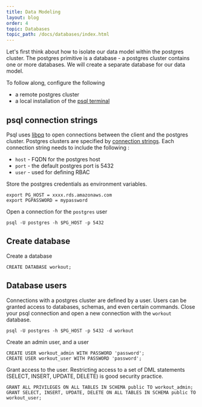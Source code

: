 ```yaml
---
title: Data Modeling
layout: blog
order: 4
topic: Databases
topic_path: /docs/databases/index.html
---
```

Let's first think about how to isolate our data model within the postgres cluster. The postgres primitive is a database - a postgres cluster contains one or more databases. We will create a separate database for our data model.

To follow along, configure the following 
* a remote postgres cluster
* a local installation of the [psql terminal](https://www.postgresql.org/docs/current/app-psql.html)

## psql connection strings
Psql uses [libpq](https://www.postgresql.org/docs/9.5/libpq.html) to open connections between the client and the postgres cluster. Postgres clusters are specified by [connection strings](https://www.postgresql.org/docs/15/libpq-connect.html#LIBPQ-CONNSTRING). Each connection string needs to include the following :
* `host` - FQDN for the postgres host
* `port` - the default postgres port is 5432
* `user` - used for defining RBAC

Store the postgres credentials as environment variables.
```
export PG_HOST = xxxx.rds.amazonaws.com
export PGPASSWORD = mypassword
```

Open a connection for the `postgres` user
```
psql -U postgres -h $PG_HOST -p 5432
```

## Create database

Create a database
```
CREATE DATABASE workout;
```

## Database users

Connections with a postgres cluster are defined by a user. Users can be granted access to databases, schemas, and even certain commands. Close your psql connection and open a new connection with the `workout` database. 
```
psql -U postgres -h $PG_HOST -p 5432 -d workout
```

Create an admin user, and a user
```
CREATE USER workout_admin WITH PASSWORD 'password';
CREATE USER workout_user WITH PASSWORD 'password';
```

Grant access to the user. Restricting access to a set of DML statements (SELECT, INSERT, UPDATE, DELETE) is good security practice.
```
GRANT ALL PRIVILEGES ON ALL TABLES IN SCHEMA public TO workout_admin;
GRANT SELECT, INSERT, UPDATE, DELETE ON ALL TABLES IN SCHEMA public TO workout_user;
```
